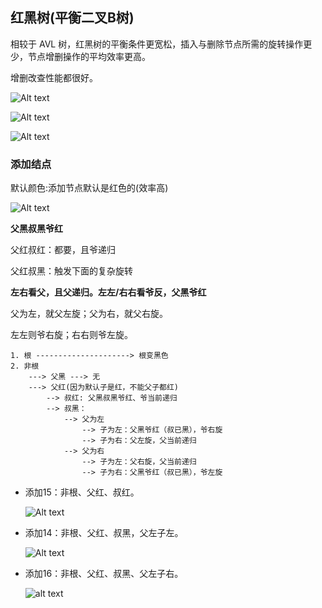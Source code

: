 
## 红黑树(平衡二叉B树)

相较于 AVL 树，红黑树的平衡条件更宽松，插入与删除节点所需的旋转操作更少，节点增删操作的平均效率更高。

增删改查性能都很好。

![Alt text](https://cdn.jsdelivr.net/gh/sword4869/pic1@main/images202406132311131.png)

![Alt text](https://cdn.jsdelivr.net/gh/sword4869/pic1@main/images202406132311356.png)

![Alt text](https://cdn.jsdelivr.net/gh/sword4869/pic1@main/images202406132311445.png)

### 添加结点

默认颜色:添加节点默认是红色的(效率高)

![Alt text](https://cdn.jsdelivr.net/gh/sword4869/pic1@main/images202406132311328.png)

**父黑叔黑爷红**

父红叔红：都要，且爷递归

父红叔黑：触发下面的复杂旋转

**左右看父，且父递归。左左/右右看爷反，父黑爷红**

父为左，就父左旋；父为右，就父右旋。

左左则爷右旋；右右则爷左旋。
```
1. 根 ---------------------> 根变黑色
2. 非根
    ---> 父黑 ---> 无
    ---> 父红(因为默认子是红，不能父子都红)
        --> 叔红: 父黑叔黑爷红、爷当前递归
        --> 叔黑：
            --> 父为左
                --> 子为左：父黑爷红（叔已黑），爷右旋
                --> 子为右：父左旋，父当前递归
            --> 父为右
                --> 子为左：父右旋，父当前递归
                --> 子为右：父黑爷红（叔已黑），爷左旋
```

- 添加15：非根、父红、叔红。

    ![Alt text](https://cdn.jsdelivr.net/gh/sword4869/pic1@main/images202406132310614.png)

- 添加14：非根、父红、叔黑，父左子左。

    ![Alt text](https://cdn.jsdelivr.net/gh/sword4869/pic1@main/images202406132310746.png)

- 添加16：非根、父红、叔黑、父左子右。

    ![alt text](https://cdn.jsdelivr.net/gh/sword4869/pic1@main/images202406132310048.png)